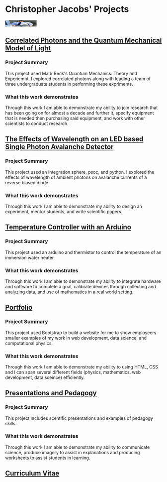 # Christopher Jacobs' Projects

<img src=https://github.com/jacobsc050/projects/blob/main/assets/image.png width="20%" height="20$">


## [Correlated Photons and the Quantum Mechanical Model of Light](https://github.com/jacobsc050/quantum-mechanics)



### Project Summary

This project used Mark Beck's Quantum Mechanics: Theory and Experiemnt. I explored correlated photons along with leading a team of three undergraduate students in performing these expriments.

### What this work demonstrates

Through this work I am able to demonstrate my ability to join research that has been going on for almost a decade and further it, specify equipment that is needed then purchasing said equipment, and work with other scientists to conduct research. 

## [The Effects of Wavelength on an LED based Single Photon Avalanche Detector](https://github.com/jacobsc050/senior-thesis)

### Project Summary

This project used an integration sphere, psoc, and python. I explored the effects of wavelength of ambient photons on avalanche currents of a reverse biased diode.

### What this work demonstrates

Through this work I am able to demonstrate my ability to design an experiment, mentor students, and write scientific papers.  


## [Temperature Controller with an Arduino](https://github.com/jacobsc050/temperature-controller-arduino)

### Project Summary

This project used an arduino and thermistor to control the temperature of an immersion water heater.

### What this work demonstrates

Through this work I am able to demonstrate my ability to integrate hardware and software to complete a goal, calibrate devices through collecting and analyzing data, and use of mathematics in a real world setting.  

## [Portfolio](https://jacobsc050.github.io/portfolio/)

### Project Summary

This project used Bootstrap to build a website for me to show employeers smaller examples of my work in web development, data science, and computational physics.

### What this work demonstrates

Through this work I am able to demonstrate my ability to using HTML, CSS and I can span several different fields (physics, mathematics, web development, data sceince) efficiently.


## [Presentations and Pedagogy](https://github.com/jacobsc050/presentations-and-pedagogy)

### Project Summary

This project includes scentific presentations and examples of pedagogy skills.

### What this work demonstrates

Through this work I am able to demonstrate my ability to communicate science, produce imagery to assist in explanations and producing worksheets to assist students in learning.

## [Curriculum Vitae](https://github.com/jacobsc050/projects/blob/main/assets/CV.pdf)
